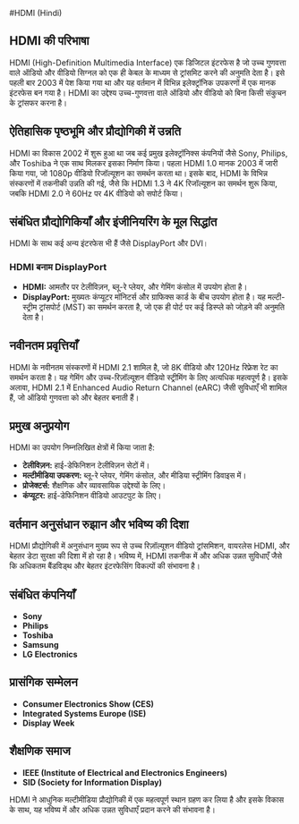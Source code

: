 #HDMI (Hindi)

## HDMI की परिभाषा
HDMI (High-Definition Multimedia Interface) एक डिजिटल इंटरफेस है जो उच्च गुणवत्ता वाले ऑडियो और वीडियो सिग्नल को एक ही केबल के माध्यम से ट्रांसमिट करने की अनुमति देता है। इसे पहली बार 2003 में पेश किया गया था और यह वर्तमान में विभिन्न इलेक्ट्रॉनिक उपकरणों में एक मानक इंटरफेस बन गया है। HDMI का उद्देश्य उच्च-गुणवत्ता वाले ऑडियो और वीडियो को बिना किसी संकुचन के ट्रांसफर करना है।

## ऐतिहासिक पृष्ठभूमि और प्रौद्योगिकी में उन्नति
HDMI का विकास 2002 में शुरू हुआ था जब कई प्रमुख इलेक्ट्रॉनिक्स कंपनियों जैसे Sony, Philips, और Toshiba ने एक साथ मिलकर इसका निर्माण किया। पहला HDMI 1.0 मानक 2003 में जारी किया गया, जो 1080p वीडियो रिजॉल्यूशन का समर्थन करता था। इसके बाद, HDMI के विभिन्न संस्करणों में तकनीकी उन्नति की गई, जैसे कि HDMI 1.3 ने 4K रिजॉल्यूशन का समर्थन शुरू किया, जबकि HDMI 2.0 ने 60Hz पर 4K वीडियो को सपोर्ट किया।

## संबंधित प्रौद्योगिकियाँ और इंजीनियरिंग के मूल सिद्धांत
HDMI के साथ कई अन्य इंटरफेस भी हैं जैसे DisplayPort और DVI। 

### HDMI बनाम DisplayPort
- **HDMI:** आमतौर पर टेलीविज़न, ब्लू-रे प्लेयर, और गेमिंग कंसोल में उपयोग होता है।
- **DisplayPort:** मुख्यतः कंप्यूटर मॉनिटर्स और ग्राफिक्स कार्ड के बीच उपयोग होता है। यह मल्टी-स्ट्रीम ट्रांसपोर्ट (MST) का समर्थन करता है, जो एक ही पोर्ट पर कई डिस्प्ले को जोड़ने की अनुमति देता है।

## नवीनतम प्रवृत्तियाँ
HDMI के नवीनतम संस्करणों में HDMI 2.1 शामिल है, जो 8K वीडियो और 120Hz रिफ्रेश रेट का समर्थन करता है। यह गेमिंग और उच्च-रिज़ॉल्यूशन वीडियो स्ट्रीमिंग के लिए अत्यधिक महत्वपूर्ण है। इसके अलावा, HDMI 2.1 में Enhanced Audio Return Channel (eARC) जैसी सुविधाएँ भी शामिल हैं, जो ऑडियो गुणवत्ता को और बेहतर बनाती हैं।

## प्रमुख अनुप्रयोग
HDMI का उपयोग निम्नलिखित क्षेत्रों में किया जाता है:
- **टेलीविज़न:** हाई-डेफिनिशन टेलीविज़न सेटों में।
- **मल्टीमीडिया उपकरण:** ब्लू-रे प्लेयर, गेमिंग कंसोल, और मीडिया स्ट्रीमिंग डिवाइस में।
- **प्रोजेक्टर्स:** शैक्षणिक और व्यावसायिक उद्देश्यों के लिए।
- **कंप्यूटर:** हाई-डेफिनिशन वीडियो आउटपुट के लिए।

## वर्तमान अनुसंधान रुझान और भविष्य की दिशा
HDMI प्रौद्योगिकी में अनुसंधान मुख्य रूप से उच्च रिज़ॉल्यूशन वीडियो ट्रांसमिशन, वायरलेस HDMI, और बेहतर डेटा सुरक्षा की दिशा में हो रहा है। भविष्य में, HDMI तकनीक में और अधिक उन्नत सुविधाएँ जैसे कि अधिकतम बैंडविड्थ और बेहतर इंटरफेसिंग विकल्पों की संभावना है।

## संबंधित कंपनियाँ
- **Sony**
- **Philips**
- **Toshiba**
- **Samsung**
- **LG Electronics**

## प्रासंगिक सम्मेलन
- **Consumer Electronics Show (CES)**
- **Integrated Systems Europe (ISE)**
- **Display Week**

## शैक्षणिक समाज
- **IEEE (Institute of Electrical and Electronics Engineers)**
- **SID (Society for Information Display)**

HDMI ने आधुनिक मल्टीमीडिया प्रौद्योगिकी में एक महत्वपूर्ण स्थान ग्रहण कर लिया है और इसके विकास के साथ, यह भविष्य में और अधिक उन्नत सुविधाएँ प्रदान करने की संभावना है।